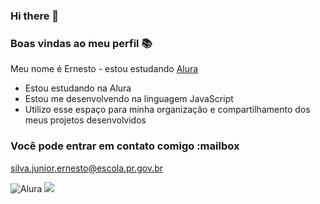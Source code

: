 ### Hi there 👋
### Boas vindas ao meu perfil 📚

Meu nome é Ernesto - estou estudando [Alura](https://www.alura.com.br)
- Estou estudando na Alura
- Estou me desenvolvendo na linguagem JavaScript
- Utilizo esse espaço para minha organização e compartilhamento dos meus projetos desenvolvidos
### Você pode entrar em contato comigo :mailbox

silva.junior.ernesto@escola.pr.gov.br

![Alura](https://media.tenor.com/jDPIXka-T_wAAAAM/naruto-to-certo.gif)
[![](https://img.shields.io/badge/Instagram-E4405F?style=for-the-badge&logo=instagram&logoColor=white)](https://www.instagram.com/aluraonline/)
